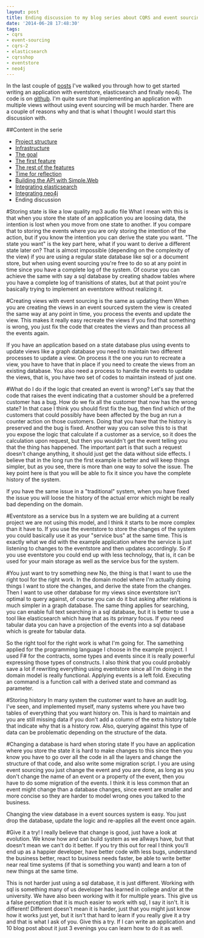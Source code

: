 ```yaml
---
layout: post
title: Ending discussion to my blog series about CQRS and event sourcing
date: '2014-06-28 17:48:30'
tags:
- cqrs
- event-sourcing
- cqrs-2
- elasticsearch
- cqrsshop
- eventstore
- neo4j
---
```


In the last couple of [posts](http://blog.tomasjansson.com/tag/cqrsshop/) I've walked you through how to get started writing an application with eventstore, elasticsearch and finally neo4j. The code is on [github](https://github.com/mastoj/CQRSShop). I'm quite sure that implementing an application with multiple views without using event sourcing will be much harder. There are a couple of reasons why and that is what I thought I would start this discussion with.

##Content in the serie
 * [Project structure](http://blog.tomasjansson.com/cqrs-the-simple-way-with-eventstore-and-elasticsearch-project-structure/)
 * [Infrastructure](http://blog.tomasjansson.com/cqrs-the-simple-way-with-eventstore-and-elasticsearch-infrastructure/)
 * [The goal](http://blog.tomasjansson.com/cqrs-the-simple-way-with-eventstore-and-elasticsearch-the-goal/)
 * [The first feature](http://blog.tomasjansson.com/cqrs-the-simple-way-with-eventstore-and-elasticsearch-implementing-the-first-features/)
 * [The rest of the features](http://blog.tomasjansson.com/cqrs-the-simple-way-with-eventstore-and-elasticsearch-implementing-the-rest-of-the-features/)
 * [Time for reflection](http://blog.tomasjansson.com/cqrs-the-simple-way-with-eventstore-and-elasticsearch-time-for-reflection/)
 * [Building the API with Simple.Web](http://blog.tomasjansson.com/cqrs-the-simple-way-with-eventstore-and-elasticsearch-build-the-api-with-simple-web/)
 * [Integrating elasticsearch](http://blog.tomasjansson.com/cqrs-the-simple-way-with-eventstore-and-elasticsearch-integrating-elasticsearch/)
 * [Integrating neo4j](http://blog.tomasjansson.com/cqrs-the-simple-way-with-eventstore-and-elasticsearch-let-us-throw-neo4j-into-the-mix/)
 * Ending discussion

#Storing state is like a low quality mp3 audio file
What I mean with this is that when you store the state of an application you are loosing data, the intention is lost when you move from one state to another. If you compare that to storing the events where you are only storing the intention of the action, but if you know the intention you can derive the state you want. "The state you want" is the key part here, what if you want to derive a different state later on? That is almost impossible (depending on the complexity of the view) if you are using a regular state database like sql or a document store, but when using event sourcing you're free to do so at any point in time since you have a complete log of the system. Of course you can achieve the same with say a sql database by creating shadow tables where you have a complete log of tranisitions of states, but at that point you're basically trying to implement an eventstore without realizing it.

#Creating views with event sourcing is the same as updating them
When you are creating the views in an event sourced system the view is created the same way at any point in time, you process the events and update the view. This makes it really easy recreate the views if you find that something is wrong, you just fix the code that creates the views and than process all the events again.

If you have an application based on a state database plus using events to update views like a graph database you need to maintain two different processes to update a view. On process it the one you run to recreate a view, you have to have that in place if you need to create the views from an existing database. You also need a process to handle the events to update the views, that is, you have two set of codes to maintain instead of just one.

#What do I do if the logic that created an event is wrong?
Let's say that the code that raises the event indicating that a customer should be a preferred customer has a bug. How do we fix all the customer that now has the wrong state? In that case I think you should first fix the bug, then find which of the customers that could possibly have been affected by the bug an run a counter action on those customers. Doing that you have that the history is preserved and the bug is fixed. Another way you can solve this to is that you expose the logic that calculate if a customer as a service, so it does the calculation upon request, but then you wouldn't get the event telling you that the thing has happened. The important part is that such a request doesn't change anything, it should just get the data without side effects. I believe that in the long run the first example is better and will keep things simpler, but as you see, there is more than one way to solve the issue. The key point here is that you will be able to fix it since you have the complete history of the system.

If you have the same issue in a "traditional" system, when you have fixed the issue you will loose the history of the actual error which might be really bad depending on the domain.

#Eventstore as a service bus
In a system we are building at a current project we are not using this model, and I think it starts to be more complex than it have to. If you use the eventstore to store the changes of the system you could basically use it as your "service bus" at the same time. This is exactly what we did with the example application where the service is just listening to changes to the eventstore and then updates accordingly. So if you use eventstore you could end up with less technology, that is, it can be used for your main storage as well as the service bus for the system.

#You just want to try something new
No, the thing is that I want to use the right tool for the right work. In the domain model where I'm actually doing things I want to store the changes, and derive the state from the changes. Then I want to use other database for my views since eventstore isn't optimal to query against, of course you can do it but asking after relations is much simpler in a graph database. The same thing applies for searching, you can enable full text searching in a sql database, but it is better to use a tool like elasticsearch which have that as its primary focus. If you need tabular data you can have a projection of the events into a sql database which is greate for tabular data.

So the right tool for the right work is what I'm going for. The samething applied for the programming language I choose in the example project. I used F# for the contracts, some types and events since it is really powerful expressing those types of constructs. I also think that you could probably save a lot if rewriting everything using eventstore since all I'm doing in the domain model is really functional. Applying events is a left fold. Executing an command is a function call with a derived state and command as parameter.

#Storing history
In many system the customer want to have an audit log. I've seen, and implemented myself, many systems where you have two tables of everything that you want history on. This is hard to maintain and you are still missing data if you don't add a column of the extra history table that indicate why that is a history row. Also, querying against this type of data can be problematic depending on the structure of the data. 

#Changing a database is hard when storing state
If you have an application where you store the state it is hard to make changes to this since then you know you have to go over all the code in all the layers and change the structure of that code, and also write some migration script. I you are using event sourcing you just change the event and you are done, as long as you don't change the name of an event or a property of the event, then you have to do some migration of the events. I think it is less common that an event might change than a database changes, since event are smaller and more concise so they are harder to model wrong ones you talked to the business.

Changing the view database in a event sources system is easy. You just drop the database, update the logic and re-applies all the event once again.

#Give it a try!
I really believe that change is good, just have a look at evolution. We know how and can build system as we allways have, but that doesn't mean we can't do it better. If you try this out for real I think you'll end up as a happier developer, have better code with less bugs, understand the business better, react to business needs faster, be able to write better near real time systems (if that is something you want) and learn a ton of new things at the same time. 

This is not harder just using a sql database, it is just different. Working with sql is something many of us developer has learned in college and/or at the university. We have also been working with it for multiple years. This give us a false perception that it is much easier to work with sql, I say it isn't. It is different! Different doesn't mean it is harder, just that you might just know how it works just yet, but it isn't that hard to learn if you really give it a try and that is what I ask of you. Give this a try. If I can write an application and 10 blog post about it just 3 evenings you can learn how to do it as well.